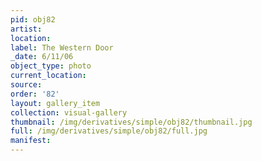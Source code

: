 ```yaml
---
pid: obj82
artist: 
location: 
label: The Western Door
_date: 6/11/06
object_type: photo
current_location: 
source: 
order: '82'
layout: gallery_item
collection: visual-gallery
thumbnail: /img/derivatives/simple/obj82/thumbnail.jpg
full: /img/derivatives/simple/obj82/full.jpg
manifest: 
---
```

